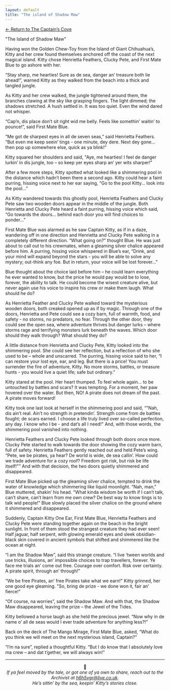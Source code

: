 ```yaml
---
layout: default
title: "The island of Shadow Maw"
---
```

[← Return to The Captain’s Cove](index)

"The Island of Shadow Maw"

Having won the Golden Chew-Toy from the Island of Giant Chihuahua’s, Kitty and her crew found themselves anchored off the coast of the next magical island. Kitty chose Henrietta Feathers, Clucky Pete, and First Mate Blue to go ashore with her. 

“Stay sharp, me hearties! Sure as de sea, danger an’ treasure both lie ahead!”, warned Kitty as they walked from the beach into a thick and tangled jungle.

As Kitty and her crew walked, the jungle tightened around them, the branches clawing at the sky like grasping fingers. The light dimmed; the shadows stretched. A hush settled in. It was too quiet. Even the wind dared not whisper.

“Cap’n, dis place don’t sit right wid me belly. Feels like somethin’ waitin’ to pounce!”, said First Mate Blue.

“Me got de sharpest eyes in all de seven seas,” said Henrietta Feathers. “But even me keep seein’ tings - one minute, dey dere. Next dey gone… then pop up somewhere else, quick as ya blink!”

Kitty squared her shoulders and said, "Aye, me hearties! I feel de danger lurkin’ in dis jungle, too – so keep yer eyes sharp an’ yer wits sharper!"

After a few more steps, Kitty spotted what looked like a shimmering pool in the distance which hadn’t been there a second ago. Kitty could hear a faint purring, hissing voice next to her ear saying, “Go to the pool Kitty… look into the pool…”

As Kitty wandered towards this ghostly pool, Henrietta Feathers and Clucky Pete saw two wooden doors appear in the middle of the jungle. Both Henrietta and Clucky Pete heard a faint purring, hissing voice which said, “Go towards the doors… behind each door you will find choices to ponder…”

First Mate Blue was alarmed as he saw Captain Kitty, as if in a daze, wandering off in one direction and Henrietta and Clucky Pete walking in a completely different direction. “What going on?” thought Blue. He was just about to call out to his crewmates, when a gleaming silver chalice appeared before him. A purring, hissing voice whispered in Blue’s ear, “Drink, and your mind will expand beyond the stars - you will be able to solve any mystery; out-think any foe. But in return, your voice will be lost forever…"

Blue thought about the choice laid before him – he could learn everything he ever wanted to know, but the price he would pay would be to lose, forever, the ability to talk. He could become the wisest creature alive, but never again use his voice to inspire his crew or make them laugh. What should he do?

As Henrietta Feather and Clucky Pete walked toward the mysterious wooden doors, both creaked opened up as if by magic. Through one of the doors, Henrietta and Pete could see a cozy barn, full of warmth, food, and safety - no storms, no predators, no fear.  Through the other door, they could see the open sea, where adventure thrives but danger lurks – where storms rage and terrifying monsters lurk beneath the waves. Which door should they walk through? What should they do?

A little distance from Henrietta and Clucky Pete, Kitty looked into the shimmering pool. She could see her reflection, but a reflection of who she used to be – whole and unscarred. The purring, hissing voice said to her, “I can restore your lost eye, ear, and leg. But there is a price! You must surrender the fire of adventure, Kitty. No more storms, battles, or treasure hunts - you would live a quiet life; safe but ordinary.”

Kitty stared at the pool. Her heart thumped. To feel whole again… to be untouched by battles and scars? It was tempting. For a moment, her paw hovered over the water. But then, NO! A pirate does not dream of the past. A pirate moves forward!

Kitty took one last look at herself in the shimmering pool and said, “"Nah, dis ain’t real. Ain’t no strength in pretendin’. Strength come from de battles fought; de scars earned. I choose a life truly lived over so-called perfection, any day. I know who I be - and dat’s all I need!" And, with those words, the shimmering pool vanished into nothing.

Henrietta Feathers and Clucky Pete looked through both doors once more. Clucky Pete started to walk towards the door showing the cozy warm barn, full of safety. Henrietta Feathers gently reached out and held Pete’s wing. “Pete, we be pirates, ya hear? De world is wide, de sea callin’. How could we trade adventure for a cozy roof? Freedom got risk, but risk be life itself!"” And with that decision, the two doors quietly shimmered and disappeared.

First Mate Blue picked up the gleaming silver chalice, tempted to drink the water of knowledge which shimmering like liquid moonlight. “Nah, man," Blue muttered, shakin’ his head. "What kinda wisdom be worth if I can’t talk, can’t share, can’t learn from me own crew? De best way to know tings is to talk wid people!” Blue slowly placed the silver chalice on the ground where it shimmered and disappeared.

Suddenly, Captain Kitty One Ear, First Mate Blue, Henrietta Feathers and Clucky Pete were standing together again on the beach in the bright sunlight. In front of them stood the strangest creature they had ever seen! Half jaguar, half serpent, with glowing emerald eyes and sleek obsidian-black skin covered in ancient symbols that shifted and shimmered like the ocean at night.

“I am the Shadow Maw”, said this strange creature. “I live ‘tween worlds and use tricks, illusions, an’ impossible choices to trap travellers, forever. Ye face me trials an’ come out free. Courage over comfort. Risk over certainty. A pirate spirit, through an’ through!”

“We be free Pirates, an’ free Pirates take what we earn!" Kitty grinned, her one good eye gleaming. "So, bring de prize - we done won it, fair an’ fierce!"

“Of course, na worries”, said the Shadow Maw. And with that, the Shadow Maw disappeared, leaving the prize – the Jewel of the Tides.

Kitty bellowed a horse laugh as she held the precious jewel. “Now why in de name o’ all de seas would I ever trade adventure for anything less?!”

Back on the deck of The Mango Mirage, First Mate Blue, asked, “What do you think we will meet on the next mysterious island, Captain?”

“I’m na sure”, replied a thoughtful Kitty. “But I do know that I absolutely love ma crew – and dat t’gether, we will always win!”


<hr>

<p align="center">🐾<br>
<em>If ya feel moved by the tale, or got one of ya own to share, reach out to the Archivist at <a href="mailto:h6h5vgr@live.co.uk">h6h5vgr@live.co.uk</a>.<br>
He’s sittin’ by the sea, keepin’ Kitty’s stories close.</em></p>
